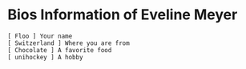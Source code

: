 # Bios Information of Eveline Meyer

    [ Floo ] Your name
    [ Switzerland ] Where you are from
    [ Chocolate ] A favorite food
    [ unihockey ] A hobby
